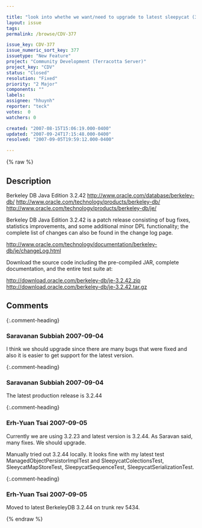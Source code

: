 ```yaml
---

title: "look into whethe we want/need to upgrade to latest sleepycat (3.2.42)"
layout: issue
tags: 
permalink: /browse/CDV-377

issue_key: CDV-377
issue_numeric_sort_key: 377
issuetype: "New Feature"
project: "Community Development (Terracotta Server)"
project_key: "CDV"
status: "Closed"
resolution: "Fixed"
priority: "2 Major"
components: ""
labels: 
assignee: "hhuynh"
reporter: "teck"
votes:  0
watchers: 0

created: "2007-08-15T15:06:19.000-0400"
updated: "2007-09-24T17:15:48.000-0400"
resolved: "2007-09-05T19:59:12.000-0400"

---
```




{% raw %}



## Description

<div markdown="1" class="description">

Berkeley DB Java Edition 3.2.42
   http://www.oracle.com/database/berkeley-db/
   http://www.oracle.com/technology/products/berkeley-db/
   http://www.oracle.com/technology/products/berkeley-db/je/

Berkeley DB Java Edition 3.2.42 is a patch release consisting of bug
fixes, statistics improvements, and some additional minor DPL
functionality; the complete list of changes can also be found in the
change log page.

http://www.oracle.com/technology/documentation/berkeley-db/je/changeLog.html

Download the source code including the pre-compiled JAR, complete
documentation, and the entire test suite at:

   http://download.oracle.com/berkeley-db/je-3.2.42.zip
   http://download.oracle.com/berkeley-db/je-3.2.42.tar.gz



</div>

## Comments


{:.comment-heading}
### **Saravanan Subbiah** <span class="date">2007-09-04</span>

<div markdown="1" class="comment">

I think we should upgrade since there are many bugs that were fixed and also it is easier to get support for the latest version.

</div>


{:.comment-heading}
### **Saravanan Subbiah** <span class="date">2007-09-04</span>

<div markdown="1" class="comment">

The latest production release is 3.2.44

</div>


{:.comment-heading}
### **Erh-Yuan Tsai** <span class="date">2007-09-05</span>

<div markdown="1" class="comment">

Currently we are using 3.2.23 and latest version is 3.2.44.
As Saravan said, many fixes. We should upgrade.

Manually tried out 3.2.44 locally. It looks fine with
my latest test ManagedObjectPersistorImplTest and SleepycatColectionsTest, SleeycatMapStoreTest,
SleepycatSequenceTest, SleepycatSerializationTest.

</div>


{:.comment-heading}
### **Erh-Yuan Tsai** <span class="date">2007-09-05</span>

<div markdown="1" class="comment">

Moved to latest BerkeleyDB 3.2.44 on trunk  rev 5434.

</div>



{% endraw %}
